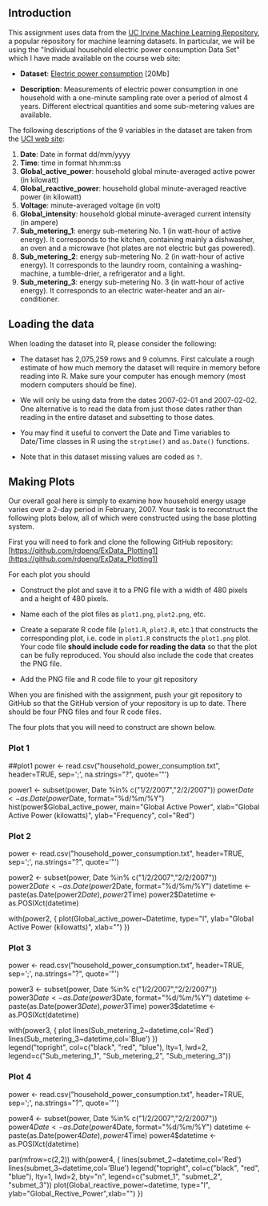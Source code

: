 ## Introduction

This assignment uses data from
the <a href="http://archive.ics.uci.edu/ml/">UC Irvine Machine
Learning Repository</a>, a popular repository for machine learning
datasets. In particular, we will be using the "Individual household
electric power consumption Data Set" which I have made available on
the course web site:


* <b>Dataset</b>: <a href="https://d396qusza40orc.cloudfront.net/exdata%2Fdata%2Fhousehold_power_consumption.zip">Electric power consumption</a> [20Mb]

* <b>Description</b>: Measurements of electric power consumption in
one household with a one-minute sampling rate over a period of almost
4 years. Different electrical quantities and some sub-metering values
are available.


The following descriptions of the 9 variables in the dataset are taken
from
the <a href="https://archive.ics.uci.edu/ml/datasets/Individual+household+electric+power+consumption">UCI
web site</a>:

<ol>
<li><b>Date</b>: Date in format dd/mm/yyyy </li>
<li><b>Time</b>: time in format hh:mm:ss </li>
<li><b>Global_active_power</b>: household global minute-averaged active power (in kilowatt) </li>
<li><b>Global_reactive_power</b>: household global minute-averaged reactive power (in kilowatt) </li>
<li><b>Voltage</b>: minute-averaged voltage (in volt) </li>
<li><b>Global_intensity</b>: household global minute-averaged current intensity (in ampere) </li>
<li><b>Sub_metering_1</b>: energy sub-metering No. 1 (in watt-hour of active energy). It corresponds to the kitchen, containing mainly a dishwasher, an oven and a microwave (hot plates are not electric but gas powered). </li>
<li><b>Sub_metering_2</b>: energy sub-metering No. 2 (in watt-hour of active energy). It corresponds to the laundry room, containing a washing-machine, a tumble-drier, a refrigerator and a light. </li>
<li><b>Sub_metering_3</b>: energy sub-metering No. 3 (in watt-hour of active energy). It corresponds to an electric water-heater and an air-conditioner.</li>
</ol>

## Loading the data





When loading the dataset into R, please consider the following:

* The dataset has 2,075,259 rows and 9 columns. First
calculate a rough estimate of how much memory the dataset will require
in memory before reading into R. Make sure your computer has enough
memory (most modern computers should be fine).

* We will only be using data from the dates 2007-02-01 and
2007-02-02. One alternative is to read the data from just those dates
rather than reading in the entire dataset and subsetting to those
dates.

* You may find it useful to convert the Date and Time variables to
Date/Time classes in R using the `strptime()` and `as.Date()`
functions.

* Note that in this dataset missing values are coded as `?`.


## Making Plots

Our overall goal here is simply to examine how household energy usage
varies over a 2-day period in February, 2007. Your task is to
reconstruct the following plots below, all of which were constructed
using the base plotting system.

First you will need to fork and clone the following GitHub repository:
[https://github.com/rdpeng/ExData_Plotting1](https://github.com/rdpeng/ExData_Plotting1)


For each plot you should

* Construct the plot and save it to a PNG file with a width of 480
pixels and a height of 480 pixels.

* Name each of the plot files as `plot1.png`, `plot2.png`, etc.

* Create a separate R code file (`plot1.R`, `plot2.R`, etc.) that
constructs the corresponding plot, i.e. code in `plot1.R` constructs
the `plot1.png` plot. Your code file **should include code for reading
the data** so that the plot can be fully reproduced. You should also
include the code that creates the PNG file.

* Add the PNG file and R code file to your git repository

When you are finished with the assignment, push your git repository to
GitHub so that the GitHub version of your repository is up to
date. There should be four PNG files and four R code files.


The four plots that you will need to construct are shown below. 


### Plot 1
##plot1
power <- read.csv("household_power_consumption.txt", header=TRUE, sep=';', 
                  na.strings="?", quote='\"')

power1 <- subset(power, Date %in% c("1/2/2007","2/2/2007"))
power$Date <- as.Date(power$Date, format="%d/%m/%Y")
hist(power$Global_active_power, main="Global Active Power", 
     xlab="Global Active Power (kilowatts)", ylab="Frequency", col="Red")
     

### Plot 2
power <- read.csv("household_power_consumption.txt", header=TRUE, sep=';', 
                  na.strings="?", quote='\"')

power2 <- subset(power, Date %in% c("1/2/2007","2/2/2007"))
power2$Date <- as.Date(power2$Date, format="%d/%m/%Y")
datetime <- paste(as.Date(power2$Date), power2$Time) 
power2$Datetime <- as.POSIXct(datetime)

with(power2, {
  plot(Global_active_power~Datetime, type="l",
       ylab="Global Active Power (kilowatts)", xlab="")
})

### Plot 3
power <- read.csv("household_power_consumption.txt", header=TRUE, sep=';', 
                  na.strings="?", quote='\"')

power3 <- subset(power, Date %in% c("1/2/2007","2/2/2007"))
power3$Date <- as.Date(power3$Date, format="%d/%m/%Y")
datetime <- paste(as.Date(power3$Date), power3$Time)
power3$datetime <- as.POSIXct(datetime)

with(power3, {
  plot
  lines(Sub_metering_2~datetime,col='Red')
  lines(Sub_metering_3~datetime,col='Blue')
})  
legend("topright", col=c("black", "red", "blue"), lty=1, lwd=2, 
       legend=c("Sub_metering_1", "Sub_metering_2", "Sub_metering_3"))


### Plot 4
power <- read.csv("household_power_consumption.txt", header=TRUE, sep=';',
                  na.strings="?", quote='\"')

power4 <- subset(power, Date %in% c("1/2/2007","2/2/2007"))
power4$Date <- as.Date(power4$Date, format="%d/%m/%Y")
datetime <- paste(as.Date(power4$Date), power4$Time)
power4$datetime <- as.POSIXct(datetime)

par(mfrow=c(2,2))
with(power4, {
  lines(submet_2~datetime,col='Red')
  lines(submet_3~datetime,col='Blue')
  legend("topright", col=c("black", "red", "blue"), lty=1, lwd=2, bty="n",
         legend=c("submet_1", "submet_2", "submet_3"))
  plot(Global_reactive_power~datetime, type="l", 
       ylab="Global_Rective_Power",xlab="")
})




